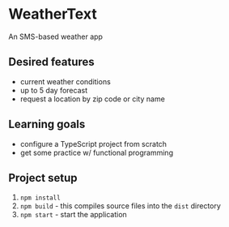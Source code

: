 # WeatherText

An SMS-based weather app

## Desired features

- current weather conditions
- up to 5 day forecast
- request a location by zip code or city name

## Learning goals

- configure a TypeScript project from scratch
- get some practice w/ functional programming

## Project setup

1. `npm install`
1. `npm build` - this compiles source files into the `dist` directory
1. `npm start` - start the application

